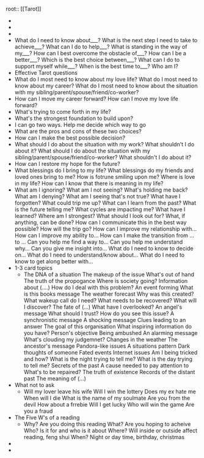 root:: [[Tarot]]

-
-
-
- What do I need to know about___?
  What is the next step I need to take to achieve___?
  What can I do to help___?
  What is standing in the way of my___?
  How can I best overcome the obstacle of___?
  How can I be a better___?
  Which is the best choice between___?
  What can I do to support myself while___?
  When is the best time to___?
  Who am I?
- Effective Tarot questions
- What do I most need to know about my love life?
  What do I most need to know about my career?
  What do I most need to know about the situation with my sibling/parent/spouse/friend/co-worker?
- How can I move my career forward?
  How can I move my love life forward?
- What's trying to come forth in my life?
- What's the strongest foundation to build upon?
- I can go two ways. Help me decide which way to go
- What are the pros and cons of these two choices?
- How can I make the best possible decision?
- What should I do about the situation with my work?
  What shouldn't I do about it?
  What should I do about the situation with my sibling/parent/spouse/friend/co-worker?
  What shouldn't I do about it?
- How can I restore my hope for the future?
- What blessings do I bring to my life?
  What blessings do my friends and loved ones bring to me?
  How is fotrune smiling upon me?
  Where is love in my life?
  How can I know that there is meaning in my life?
- What am I ignoring?
  What am I not seeing?
  What's holding me back?
  What am I denying?
  What am I seeing that's not true?
  What have I forgotten?
  What could trip me up?
  What can I learn from the past?
  What is the future telling me?
  What cycles are impacting me?
  What have I learned?
  Where am I strongest?
  What should I look out for?
  What, if anything, can be done?
  How can I communicate this in the best way possible?
  How will the trip go?
  How can I improve my relationship with…
  How can I improve my ability to…
  How can I make the transition from … to …
  Can you help me find a way to…
  Can you help me understand why…
  Can you give me insight into…
  What do I need to know to decide on…
  What do I need to understand/know about…
  What do I need to know to get along better with…
- 1-3 card topics
	- The DNA of a situation
	  The makeup of the issue
	  What's out of hand
	  The truth of the propogance
	  Where is society going?
	  Information about (….)
	  How do I deal with this problem?
	  An event forming
	  What is this books message
	  The weather forecast
	  Why was this created?
	  What wakeup call do I need?
	  What needs to be recovered?
	  What will I discover?
	  The fate of (…)
	  What have I overlooked?
	  An angel's message
	  What should I trust?
	  How do you see this issue?
	  A synchronistic message
	  A shocking message
	  Clues leading to an answer
	  The goal of this organisation
	  What inspiring information do you have?
	  Person's objective
	  Being ambushed
	  An alarming message
	  What's clouding my judgemnet?
	  Changes in the weather
	  The ancestor's message
	  Pandora-like issues
	  A situations pattern
	  Dark thoughts of someone
	  Fated events
	  Internet issues
	  Am I being tricked and how?
	  What is the night trying to tell me?
	  What is the day trying to tell me?
	  Secrets of the past
	  A cause needed to pay attention to
	  What's to be repaired?
	  The truth of existence
	  Records of the distant past
	  The meaning of (…)
- What not to ask
	- Will my lover leave his wife
	  Will I win the lottery
	  Does my ex hate me
	  When will I die
	  What is the name of my soulmate
	  Are you from the devil
	  How about a frrebie
	  Will I get lucky
	  Who will win the game
	  Are you a fraud
- The Five W's of a reading
	- Why? Are you doing this reading
	  What? Are you hoping to acheive
	  Who? Is it for and who is it about
	  Where? Will inside or outside affect reading, feng shui
	  When? Night or day time, birthday, christmas
-
-